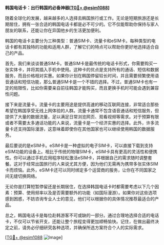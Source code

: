 **韩国电话卡：出行韩国的必备神器[[TG💪+ @esim1088](https://t.me/s/esim1088)]**

随着全球化的发展，越来越多的人选择去韩国旅行或工作。无论是短期旅游还是长期居住，拥有一张合适的韩国电话卡都是必不可少的。它不仅能帮助你保持与家人朋友的联系，还能让你在异国他乡的生活更加便利。

韩国的电话卡主要分为三种类型：普通SIM卡、流量卡和eSIM卡。每种类型的电话卡都有其独特的功能和适用人群，了解它们的特点可以帮助你更好地选择适合自己的产品。

首先，我们来谈谈普通SIM卡。普通SIM卡是最传统的电话卡形式，你需要购买一张实体卡，并将其插入手机中使用。这种卡的优点是支持所有的通话、短信和数据服务，而且价格相对实惠。如果你计划在韩国停留较长时间，并且需要频繁使用语音通话和短信功能，那么普通SIM卡是一个不错的选择。不过，普通SIM卡也有一定的局限性，比如你需要亲自前往韩国才能购买，而且更换手机时可能会遇到兼容性问题。

接下来是流量卡。流量卡的主要用途是提供高速的移动互联网连接，非常适合那些希望在韩国享受无线上网体验的人群。流量卡通常不包含语音通话和短信服务，但提供了大量的数据流量，足以满足日常浏览网页、观看视频等需求。对于预算有限或者不需要太多通话功能的人来说，流量卡是一个经济实惠的选择。此外，许多流量卡还支持国际漫游，这意味着即使你在其他国家也可以继续使用韩国的数据服务。

最后要说的是eSIM卡。eSIM卡是一种虚拟的电子SIM卡，可以直接下载到支持eSIM功能的设备上。相比于传统的物理SIM卡，eSIM卡具有更高的灵活性和便携性。你可以通过手机应用程序轻松激活eSIM卡，并根据自己的需求随时调整套餐。这对于经常出国旅行的人来说尤其方便，因为他们无需再为携带多张实体SIM卡而烦恼。此外，eSIM卡还可以同时绑定多个运营商的服务，让你在不同国家之间无缝切换网络。

无论你是打算短暂停留还是长期居住，在选择韩国电话卡时都需要考虑以下几个因素：预算、使用频率以及是否需要额外的功能（如国际漫游）。如果你对这些选项感到困惑，不妨咨询专业人士的意见，他们可以根据你的具体情况推荐最适合的产品。

总之，韩国电话卡是每位赴韩游客不可或缺的一部分。通过合理地选择合适的电话卡，不仅可以节省开支，还能让整个旅程变得更加顺畅愉快。记住，在做出最终决定之前，请务必仔细研究各种选项，并确保所选方案符合个人的实际需求。

[[TG💪+ @esim1088](https://t.me/s/esim1088) ![Image](https://i.postimg.cc/4NQfJmqS/Snipaste-2025-05-13-00-14-12.png)]